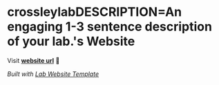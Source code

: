 
# crossleylabDESCRIPTION=An engaging 1-3 sentence description of your lab.'s Website

Visit **[website url](#)** 🚀

_Built with [Lab Website Template](https://greene-lab.gitbook.io/lab-website-template-docs)_
